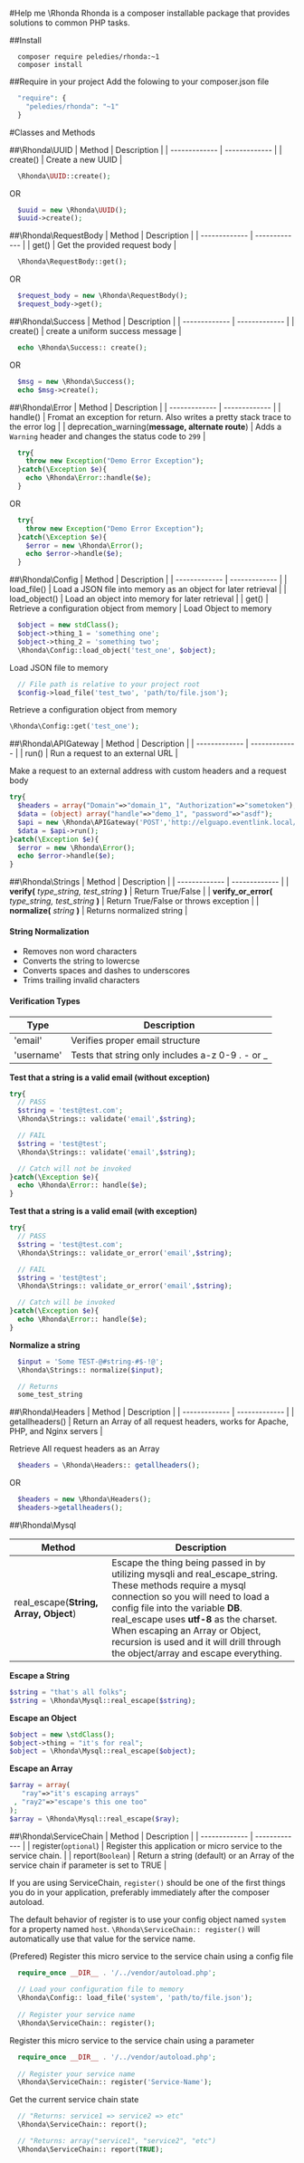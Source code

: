 #Help me \Rhonda
Rhonda is a composer installable package that provides solutions to common PHP tasks.

##Install
```shell
  composer require peledies/rhonda:~1
  composer install
```

##Require in your project
Add the folowing to your composer.json file
```php
  "require": {
    "peledies/rhonda": "~1"
  }
```

#Classes and Methods

##\Rhonda\UUID
| Method  | Description |
| ------------- | ------------- |
| create()  | Create a new UUID  |
```php
  \Rhonda\UUID::create();
```
OR
```php
  $uuid = new \Rhonda\UUID();
  $uuid->create();
```


##\Rhonda\RequestBody
| Method  | Description |
| ------------- | ------------- |
| get()  | Get the provided request body  |
```php
  \Rhonda\RequestBody::get();
```
OR
```php
  $request_body = new \Rhonda\RequestBody();
  $request_body->get();
```


##\Rhonda\Success
| Method  | Description |
| ------------- | ------------- |
| create()  | create a uniform success message   |
```php
  echo \Rhonda\Success:: create();
```
OR
```php
  $msg = new \Rhonda\Success();
  echo $msg->create();
```


##\Rhonda\Error
| Method  | Description |
| ------------- | ------------- |
| handle()  | Fromat an exception for return. Also writes a pretty stack trace to the error log   |
| deprecation_warning(**message, alternate route**) | Adds a `Warning` header and changes the status code to `299` |
```php
  try{
    throw new Exception("Demo Error Exception");
  }catch(\Exception $e){
    echo \Rhonda\Error::handle($e);
  }
```
OR
```php
  try{
    throw new Exception("Demo Error Exception");
  }catch(\Exception $e){
    $error = new \Rhonda\Error();
    echo $error->handle($e);
  }
```


##\Rhonda\Config
| Method  | Description |
| ------------- | ------------- |
| load_file()  | Load a JSON file into memory as an object for later retrieval  |
| load_object()  | Load an object into memory for later retrieval  |
| get()  | Retrieve a configuration object from memory  |
Load Object to memory
```php
  $object = new stdClass();
  $object->thing_1 = 'something one';
  $object->thing_2 = 'something two';
  \Rhonda\Config::load_object('test_one', $object);
```
Load JSON file to memory
```php
  // File path is relative to your project root
  $config->load_file('test_two', 'path/to/file.json');
```
Retrieve a configuration object from memory
```php
\Rhonda\Config::get('test_one');
```


##\Rhonda\APIGateway
| Method  | Description |
| ------------- | ------------- |
| run()  | Run a request to an external URL  |


Make a request to an external address with custom headers and a request body
```php
try{
  $headers = array("Domain"=>"domain_1", "Authorization"=>"sometoken");
  $data = (object) array("handle"=>"demo_1", "password"=>"asdf");
  $api = new \Rhonda\APIGateway('POST','http://elguapo.eventlink.local/authenticateasdf/',$data, $headers);
  $data = $api->run();
}catch(\Exception $e){
  $error = new \Rhonda\Error();
  echo $error->handle($e);
}
```

##\Rhonda\Strings
| Method  | Description |
| ------------- | ------------- |
| **verify(** *type_string, test_string* **)**  | Return True/False  |
| **verify_or_error(** *type_string, test_string* **)** | Return True/False or throws exception |
| **normalize(** *string* **)** | Returns normalized string |

#### String Normalization
 * Removes non word characters
 * Converts the string to lowercse
 * Converts spaces and dashes to underscores
 * Trims trailing invalid characters

#### Verification Types

| Type  | Description |
| ------------- | ------------- |
| 'email'  | Verifies proper email structure  |
| 'username' | Tests that string only includes a-z 0-9 . - or _ |


**Test that a string is a valid email (without exception)**
```php
try{
  // PASS
  $string = 'test@test.com';
  \Rhonda\Strings:: validate('email',$string);

  // FAIL
  $string = 'test@test';
  \Rhonda\Strings:: validate('email',$string);

  // Catch will not be invoked
}catch(\Exception $e){
  echo \Rhonda\Error:: handle($e);
}
```

**Test that a string is a valid email (with exception)**
```php
try{
  // PASS
  $string = 'test@test.com';
  \Rhonda\Strings:: validate_or_error('email',$string);

  // FAIL
  $string = 'test@test';
  \Rhonda\Strings:: validate_or_error('email',$string);

  // Catch will be invoked
}catch(\Exception $e){
  echo \Rhonda\Error:: handle($e);
}
```

**Normalize a string**
```php
  $input = 'Some TEST-@#string-#$-!@';
  \Rhonda\Strings:: normalize($input);

  // Returns
  some_test_string
```

##\Rhonda\Headers
| Method  | Description |
| ------------- | ------------- |
| getallheaders()  | Return an Array of all request headers, works for Apache, PHP, and Nginx servers  |


Retrieve All request headers as an Array
```php
  $headers = \Rhonda\Headers:: getallheaders();
```
OR
```php
  $headers = new \Rhonda\Headers();
  $headers->getallheaders();
```

##\Rhonda\Mysql


| Method  | Description |
| ------------- | ------------- |
| real_escape(**String, Array, Object**)  | Escape the thing being passed in by utilizing mysqli and real_escape_string. These methods require a mysql connection so you will need to load a config file into the variable **DB**. real_escape uses **utf-8** as the charset.  When escaping an Array or Object, recursion is used and it will drill through the object/array and escape everything.  |

**Escape a String**
```php
$string = "that's all folks";
$string = \Rhonda\Mysql::real_escape($string);
```

**Escape an Object**
```php
$object = new \stdClass();
$object->thing = "it's for real";
$object = \Rhonda\Mysql::real_escape($object);
```

**Escape an Array**
```php
$array = array(
   "ray"=>"it's escaping arrays"
 , "ray2"=>"escape's this one too"
);
$array = \Rhonda\Mysql::real_escape($ray);
```

##\Rhonda\ServiceChain
| Method  | Description |
| ------------- | ------------- |
| register(`optional`)  | Register this application or micro service to the service chain.  |
| report(`Boolean`)  | Return a string (default) or an Array of the service chain if parameter is set to TRUE  |


If you are using ServiceChain, `register()` should be one of the first things you do in your application,
preferably immediately after the composer autoload.

The default behavior of register is to use your config object named `system` for a property named `host`.
`\Rhonda\ServiceChain:: register()` will automatically use that value for the service name.

(Prefered) Register this micro service to the service chain using a config file
```php
  require_once __DIR__ . '/../vendor/autoload.php';
  
  // Load your configuration file to memory
  \Rhonda\Config:: load_file('system', 'path/to/file.json');
  
  // Register your service name
  \Rhonda\ServiceChain:: register();
```

Register this micro service to the service chain using a parameter
```php
  require_once __DIR__ . '/../vendor/autoload.php';
  
  // Register your service name
  \Rhonda\ServiceChain:: register('Service-Name');
```

Get the current service chain state
```php  
  // "Returns: service1 => service2 => etc"
  \Rhonda\ServiceChain:: report();

  // "Returns: array("service1", "service2", "etc")
  \Rhonda\ServiceChain:: report(TRUE);
```